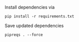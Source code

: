 Install dependencies via

```shell
pip install -r requirements.txt
```

Save updated dependencies 
```shell
pipreqs . --force
```